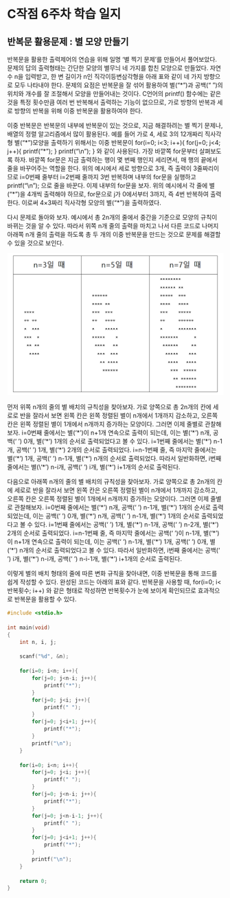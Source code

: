 # C작점 6주차 학습 일지

## 반복문 활용문제 : 별 모양 만들기

반복문을 활용한 출력제어의 연습을 위해 일명 ‘별 찍기 문제’를 만들어서 풀어보았다. 문제의 답의 출력형태는 간단한 모양의 별무늬 네 가지를 합친 모양으로 만들었다. 자연수 n을 입력받고, 한 변 길이가 n인 직각이등변삼각형을 아래 표와 같이 네 가지 방향으로 모두 나타내야 한다. 문제의 요점은 반복문을 잘 섞어 활용하여 별(“\*”)과 공백(“ ”)의 위치와 개수를 잘 조절해서 모양을 만들어내는 것이다. C언어의 printf() 함수에는 같은 것을 특정 횟수만큼 여러 번 반복해서 출력하는 기능이 없으므로, 가로 방향의 반복과 세로 방향의 반복을 위해 이중 반복문을 활용하여야 한다. 

이중 반복문은 반복문의 내부에 반복문이 있는 것으로, 지금 해결하려는 별 찍기 문제나, 배열의 정렬 알고리즘에서 많이 활용된다. 예를 들어 가로 4, 세로 3의 12개짜리 직사각형 별(“\*”)모양을 출력하기 위해서는 이중 반복문이 for(i=0; i<3; i++){ for(j=0; j<4; j++){ printf(“\*”); } printf(“\n”); } 와 같이 사용된다. 가장 바깥쪽 for문부터 살펴보도록 하자. 바깥쪽 for문은 지금 출력하는 행이 몇 번째 행인지 세리면서, 매 행의 끝에서 줄을 바꾸어주는 역할을 한다. 위의 예시에서 세로 방향으로 3개, 즉 출력이 3줄짜리이므로 i=0번째 줄부터 i=2번째 줄까지 3번 반복하며 내부의 for문을 실행하고 printf(“\n”); 으로 줄을 바꾼다. 이제 내부의 for문을 보자. 위의 예시에서 각 줄에 별(“\*”)을 4개씩 출력해야 하므로, for문으로 j가 0에서부터 3까지, 즉 4번 반복하여 출력한다. 이로써 4×3짜리 직사각형 모양의 별(“\*”)을 출력하였다.

다시 문제로 돌아와 보자. 예시에서 총 2n개의 줄에서 중간을 기준으로 모양의 규칙이 바뀌는 것을 알 수 있다. 따라서 위쪽 n개 줄의 출력을 마치고 나서 다른 코드로 나머지 아래쪽 n개 줄의 출력을 하도록 총 두 개의 이중 반복문을 만드는 것으로 문제를 해결할 수 있을 것으로 보인다.

![](images/star.PNG)

먼저 위쪽 n개의 줄의 별 배치의 규칙성을 찾아보자. 가로 양쪽으로 총 2n개의 칸에 세로로 반을 잘라서 보면 왼쪽 칸은 왼쪽 정렬된 별이 n개에서 1개까지 감소하고, 오른쪽 칸은 왼쪽 정렬된 별이 1개에서 n개까지 증가하는 모양이다. 그러면 이제 줄별로 관찰해보자. i=0번째 줄에서는 별(‘\*’)이 n+1개 연속으로 출력이 되는데, 이는 별(‘\*’) n개, 공백(‘ ’) 0개, 별(‘\*’) 1개의 순서로 출력되었다고 볼 수 있다. i=1번째 줄에서는 별(‘\*’) n-1개, 공백(‘ ’) 1개, 별(‘\*’) 2개의 순서로 출력되었다. i=n-1번째 줄, 즉 마지막 줄에서는 별(‘\*’) 1개, 공백(‘ ’) n-1개, 별(‘\*’) n개의 순서로 출력되었다. 따라서 일반화하면, i번째 줄에서는 별(\‘*’) n-i개, 공백(‘ ’) i개, 별(‘\*’) i+1개의 순서로 출력된다.

다음으로 아래쪽 n개의 줄의 별 배치의 규칙성을 찾아보자. 가로 양쪽으로 총 2n개의 칸에 세로로 반을 잘라서 보면 왼쪽 칸은 오른쪽 정렬된 별이 n개에서 1개까지 감소하고, 오른쪽 칸은 오른쪽 정렬된 별이 1개에서 n개까지 증가하는 모양이다. 그러면 이제 줄별로 관찰해보자. i=0번째 줄에서는 별(‘\*’) n개, 공백(‘ ’) n-1개, 별(‘\*’) 1개의 순서로 출력되었는데, 이는 공백(‘ ’) 0개, 별(‘\*’) n개, 공백(‘ ’) n-1개, 별(‘\*’) 1개의 순서로 출력되었다고 볼 수 있다. i=1번째 줄에서는 공백(‘ ’) 1개, 별(‘\*’) n-1개, 공백(‘ ’) n-2개, 별(‘\*’) 2개의 순서로 출력되었다. i=n-1번째 줄, 즉 마지막 줄에서는 공백(‘ ’)이 n-1개, 별(‘\*’)이 n+1개 연속으로 출력이 되는데, 이는 공백(‘ ’) n-1개, 별(‘\*’) 1개, 공백(‘ ’) 0개, 별(‘\*’) n개의 순서로 출력되었다고 볼 수 있다. 따라서 일반화하면, i번째 줄에서는 공백(‘ ’) i개, 별(‘\*’) n-i개, 공백(‘ ’) n-i-1개, 별(‘\*’) i+1개의 순서로 출력된다.

이렇게 별의 배치 형태의 줄에 따른 변화 규칙을 찾아내면, 이중 반복문을 통해 코드를 쉽게 작성할 수 있다. 완성된 코드는 아래의 표와 같다. 반복문을 사용할 때, for(i=0; i<반복횟수; i++) 와 같은 형태로 작성하면 반복횟수가 눈에 보이게 확인되므로 효과적으로 반복문을 활용할 수 있다.

```c
#include <stdio.h>

int main(void)
{
    int n, i, j;
    
    scanf("%d", &n);
    
    for(i=0; i<n; i++){
        for(j=0; j<n-i; j++){
            printf("*");
        }
        for(j=0; j<i; j++){
            printf(" ");
        }
        for(j=0; j<i+1; j++){
            printf("*");
        }
        printf("\n");
    }
    
    for(i=0; i<n; i++){
        for(j=0; j<i; j++){
            printf(" ");
        }
        for(j=0; j<n-i; j++){
            printf("*");
        }
        for(j=0; j<n-i-1; j++){
            printf(" ");
        }
        for(j=0; j<i+1; j++){
            printf("*");
        }
        printf("\n");
    }
    
    return 0;
}
```